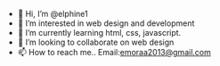 - 👋 Hi, I’m @elphine1
- 👀 I’m interested in web design and development
- 🌱 I’m currently learning html, css, javascript.
- 💞️ I’m looking to collaborate on web design
- 📫 How to reach me.. Email:emoraa2013@gmail.com

<!---
elphine1/elphine1 is a ✨ special ✨ repository because its `README.md` (this file) appears on your GitHub profile.
You can click the Preview link to take a look at your changes.
--->
